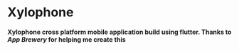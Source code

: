 # Xylophone

**Xylophone cross platform mobile application build using flutter. Thanks to _App Brewery_ for helping me create this**
<br />
